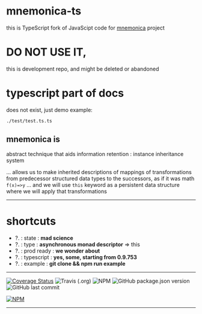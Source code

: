 # mnemonica-ts

this is TypeScript fork of JavaScipt code for [mnemonica](https://www.npmjs.com/package/mnemonica) project

# DO NOT USE IT,

this is development repo, and might be deleted or abandoned

# typescript part of docs

does not exist, just demo example:

`./test/test.ts.ts`

## mnemonica is 

abstract technique that aids information retention : instance inheritance system

... allows us to make inherited descriptions of mappings of transformations from predecessor structured data types to the successors, as if it was math `f(x)=>y` ... and we will use `this` keyword as a persistent data structure where we will apply that transformations

---

# shortcuts

* ?. : state : **mad science**
* ?. : type : **asynchronous monad descriptor** => this
* ?. : prod ready : **we wonder about**
* ?. : typescript : **yes, some, starting from 0.9.753**
* ?. : example : **git clone && npm run example**

---

[![Coverage Status](https://coveralls.io/repos/github/wentout/mnemonica/badge.svg?branch=master)](https://coveralls.io/github/wentout/mnemonica?branch=master)
![Travis (.org)](https://img.shields.io/travis/wentout/mnemonica)
![NPM](https://img.shields.io/npm/l/mnemonica)
![GitHub package.json version](https://img.shields.io/github/package-json/v/wentout/mnemonica)
![GitHub last commit](https://img.shields.io/github/last-commit/wentout/mnemonica)

[![NPM](https://nodei.co/npm/mnemonica.png?mini=true)](https://www.npmjs.com/package/mnemonica)


---
